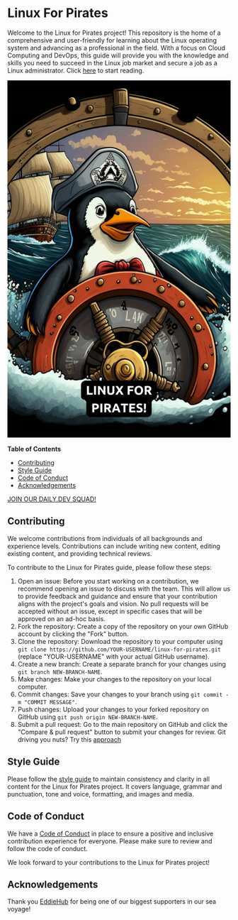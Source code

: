 # Linux For Pirates

Welcome to the Linux for Pirates project! This repository is the home of a comprehensive and user-friendly for learning about the Linux operating system and advancing as a professional in the field. With a focus on Cloud Computing and DevOps, this guide will provide you with the knowledge and skills you need to succeed in the Linux job market and secure a job as a Linux administrator. Click [here](index.md) to start reading.  

![Linux for Pirates!](images/linux-for-pirates.jpg)

<!-- START doctoc generated TOC please keep comment here to allow auto update -->
<!-- DON'T EDIT THIS SECTION, INSTEAD RE-RUN doctoc TO UPDATE -->
**Table of Contents**

- [Contributing](#contributing)
- [Style Guide](#style-guide)
- [Code of Conduct](#code-of-conduct)
- [Acknowledgements](#acknowledgements)

<!-- END doctoc generated TOC please keep comment here to allow auto update -->

[JOIN OUR DAILY.DEV SQUAD!](https://app.daily.dev/squads/linuxforpirates/xdPR1FF6VNgNmoG6RSM2YExuqODCcNYfr2tyLnAUQ3c)

## Contributing
We welcome contributions from individuals of all backgrounds and experience levels. Contributions can include writing new content, editing existing content, and providing technical reviews.

To contribute to the Linux for Pirates guide, please follow these steps:

1.  Open an issue: Before you start working on a contribution, we recommend opening an issue to discuss with the team. This will allow us to provide feedback and guidance and ensure that your contribution aligns with the project's goals and vision. No pull requests will be accepted without an issue, except in specific cases that will be approved on an ad-hoc basis.
2.  Fork the repository: Create a copy of the repository on your own GitHub account by clicking the "Fork" button.
3.  Clone the repository: Download the repository to your computer using `git clone https://github.com/YOUR-USERNAME/linux-for-pirates.git` (replace "YOUR-USERNAME" with your actual GitHub username).
4.  Create a new branch: Create a separate branch for your changes using `git branch NEW-BRANCH-NAME`.
5.  Make changes: Make your changes to the repository on your local computer.
6.  Commit changes: Save your changes to your branch using `git commit -m "COMMIT MESSAGE"`.
7.  Push changes: Upload your changes to your forked repository on GitHub using `git push origin NEW-BRANCH-NAME`.
8.  Submit a pull request: Go to the main repository on GitHub and click the "Compare & pull request" button to submit your changes for review. 
 Git driving you nuts? Try this [approach](https://github.com/firstcontributions/first-contributions/blob/main/gui-tool-tutorials/github-windows-vs-code-tutorial.md)  

## Style Guide

Please follow the [style guide](https://chat.openai.com/chat#style-guide) to maintain consistency and clarity in all content for the Linux for Pirates project. It covers language, grammar and punctuation, tone and voice, formatting, and images and media.
## Code of Conduct

We have a [Code of Conduct](https://chat.openai.com/chat#code-of-conduct) in place to ensure a positive and inclusive contribution experience for everyone. Please make sure to review and follow the code of conduct.

We look forward to your contributions to the Linux for Pirates project!

## Acknowledgements
Thank you [EddieHub](https://github.com/EddieHubCommunity) for being one of our biggest supporters in our sea voyage! 
